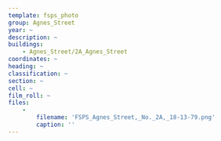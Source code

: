 ```yaml
---
template: fsps_photo
group: Agnes_Street
year: ~
description: ~
buildings:
    - Agnes_Street/2A_Agnes_Street
coordinates: ~
heading: ~
classification: ~
section: ~
cell: ~
film_roll: ~
files:
    -
        filename: 'FSPS_Agnes_Street,_No._2A,_18-13-79.png'
        caption: ''
---
```

